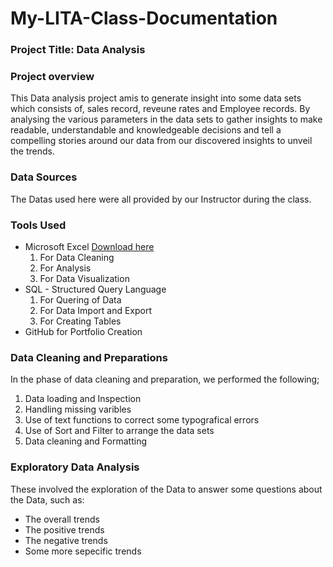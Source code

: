 # My-LITA-Class-Documentation

### Project Title: Data Analysis

### Project overview
This Data analysis project amis to generate insight into some data sets which consists of, sales record, reveune rates and Employee records. By analysing the various parameters in the data sets to gather insights to make readable, understandable and knowledgeable decisions and tell a compelling stories around our data from our discovered insights to unveil the trends.

### Data Sources
The Datas used here were all provided by our Instructor during the class.

### Tools Used
- Microsoft Excel [Download here](https://www.microsoft.com)
    1. For Data Cleaning
    2. For Analysis 
    3. For Data Visualization
- SQL - Structured Query Language
    1. For Quering of Data
    2. For Data Import and Export
    3. For Creating Tables  
- GitHub for Portfolio Creation

### Data Cleaning and Preparations 
In the phase of data cleaning and preparation, we performed the following;
1. Data loading and Inspection
2. Handling missing varibles
3. Use of text functions to correct some typografical errors
4. Use of Sort and Filter to arrange the data sets
5. Data cleaning and Formatting

### Exploratory Data Analysis 
These involved the exploration of the Data to answer some questions about the Data, such as:
- The overall trends
- The positive trends
- The negative trends
- Some more sepecific trends











